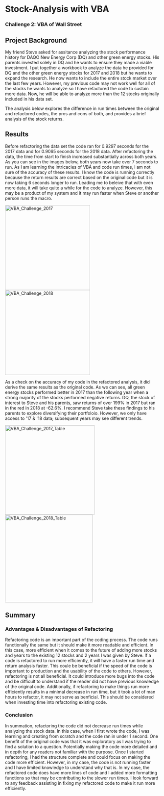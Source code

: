 # Stock-Analysis with VBA
### Challenge 2: VBA of Wall Street
## Project Background
My friend Steve asked for assitance analyzing the stock performance history for DAQO New Energy Corp (DQ) and other green energy stocks. His parents invested solely in DQ and he wants to ensure they made a viable investment. I put together a workbook to analyze the data he provided for DQ and the other green energy stocks for 2017 and 2018 but he wants to expand the research. He now wants to include the entire stock market over the last few years. However, my previous code may not work well for all of the stocks he wants to analyze so I have refactored the code to sustain more data. Now, he will be able to analyze more than the 12 stocks originally included in his data set.

The analysis below explores the difference in run times between the original and refactored codes, the pros and cons of both, and provides a brief analysis of the stock returns.

## Results
Before refactoring the data set the code ran for 0.9297 seconds for the 2017 data and for 0.9065 seconds for the 2018 data. After refactoring the data, the time from start to finish increased substantially across both years. As you can see in the images below, both years now take over 7 seconds to run. As I am learning the intricacies of VBA and code run times, I am not sure of the accuracy of these results. I know the code is running correctly because the return results are correct based on the original code but it is now taking 6 seconds longer to run. Leading me to beleive that with even more data, it will take quite a while for the code to analyze. However, this may be a product of my system and it may run faster when Steve or another person runs the macro.

<img width="277" alt="VBA_Challenge_2017" src="https://user-images.githubusercontent.com/96352625/149645053-6169e531-4bbb-4b88-b68a-ec6736510c64.png">
<img width="277" alt="VBA_Challenge_2018" src="https://user-images.githubusercontent.com/96352625/149645056-94c99c00-927f-4903-960b-4be1f6769733.png">

As a check on the accuracy of my code in the refactored analysis, it did derive the same results as the original code. As we can see, all green energy stocks performed better in 2017 than the following year when a strong majority of the stocks performed negative returns. DQ, the stock of interest to Steve and his parents, saw returns of over 199% in 2017 but ran in the red in 2018 at -62.6%. I recommend Steve take these findings to his parents to explore diversifying their portfoloio. However, we only have access to '17 & '18 data; subsequent years may see different trends.

<img width="292" alt="VBA_Challenge_2017_Table" src="https://user-images.githubusercontent.com/96352625/149645194-f876afc6-99e8-4f3d-8984-1d7cfdc6438d.png">
<img width="286" alt="VBA_Challenge_2018_Table" src="https://user-images.githubusercontent.com/96352625/149645197-551bc127-5982-4f8f-b3cc-652ce6b43023.png">

## Summary
### Advantages & Disadvantages of Refactoring
Refactoring code is an important part of the coding process. The code runs functionally the same but it should make it more readable and efficient. In this case, more efficient when it comes to the future of adding more stocks and years to the existing 12 stocks and 2 years I was given by Steve. If a code is refactored to run more efficiently, it will have a faster run time and return analysis faster. This coule be beneficial if the speed of the code is important to production and the usability of the code to others. However, refactoring is not all beneficial. It could introduce more bugs into the code and be difficult to understand if the reader did not have previous knowledge of the original code. Additionally, if refactoring to make things run more efficiently results in a minimal decrease in run time, but it took a lot of man hours to refactor, it may not serve as benficial. This should be considered when investing time into refactoring existing code.

### Conclusion
In summation, refactoring the code did not decrease run times while analyzing the stock data. In this case, when I first wrote the code, I was learning and creating from scratch and the code ran in under 1 second. One benefit of the original code was that it was exploratory as I was trying to find a solution to a question. Potentially making the code more detailed and in depth for any readers not familiar with the purpose. Once I started refactoring, I had the structure complete and could focus on making the code more efficient. However, in my case, the code is not running faster and I have limited knowledge to understand why that is. In my case, the refactored code does have more lines of code and I added more formatting functions so that may be contributing to the slower run times. I look forward to any feedback assisting in fixing my refactored code to make it run more efficiently.
